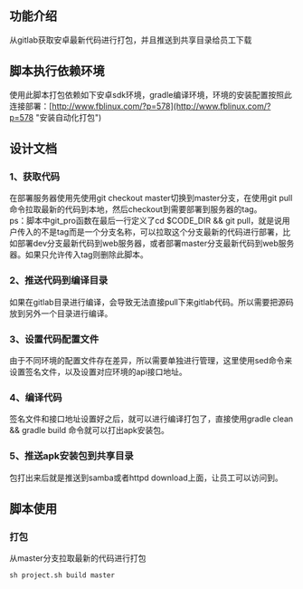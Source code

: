 ## 功能介绍
从gitlab获取安卓最新代码进行打包，并且推送到共享目录给员工下载

## 脚本执行依赖环境
使用此脚本打包依赖如下安卓sdk环境，gradle编译环境，环境的安装配置按照此连接部署：[http://www.fblinux.com/?p=578](http://www.fblinux.com/?p=578 "安装自动化打包")

## 设计文档
### 1、获取代码
在部署服务器使用先使用git checkout master切换到master分支，在使用git pull 命令拉取最新的代码到本地，然后checkout到需要部署到服务器的tag。<br />
ps：脚本中git_pro函数在最后一行定义了cd $CODE_DIR && git pull，就是说用户传入的不是tag而是一个分支名称，可以拉取这个分支最新的代码进行部署，比如部署dev分支最新代码到web服务器，或者部署master分支最新代码到web服务器。如果只允许传入tag则删除此脚本。
### 2、推送代码到编译目录
如果在gitlab目录进行编译，会导致无法直接pull下来gitlab代码。所以需要把源码放到另外一个目录进行编译。
### 3、设置代码配置文件
由于不同环境的配置文件存在差异，所以需要单独进行管理，这里使用sed命令来设置签名文件，以及设置对应环境的api接口地址。
### 4、编译代码
签名文件和接口地址设置好之后，就可以进行编译打包了，直接使用gradle clean && gradle build 命令就可以打出apk安装包。
### 5、推送apk安装包到共享目录
包打出来后就是推送到samba或者httpd download上面，让员工可以访问到。


## 脚本使用

### 打包
从master分支拉取最新的代码进行打包
```
sh project.sh build master
```

